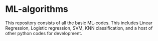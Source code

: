 # ML-algorithms
This repository consists of all the basic ML-codes. This includes Linear Regression, Logistic regression, SVM, KNN classification, and a host of other python codes for development.
